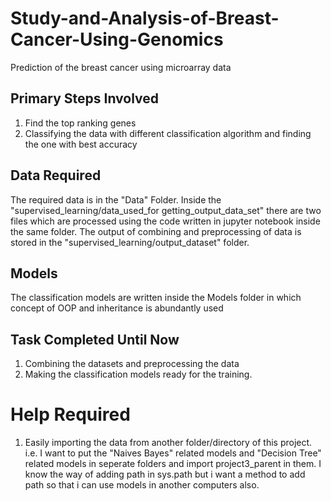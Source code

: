 # Study-and-Analysis-of-Breast-Cancer-Using-Genomics
Prediction of the breast cancer using microarray data
## Primary Steps Involved
1. Find the top ranking genes
2. Classifying the data with different classification algorithm and finding the one with best accuracy
## Data Required
The required data is in the "Data" Folder. Inside the "supervised_learning/data_used_for getting_output_data_set" there are two files 
which are processed using the code written in jupyter notebook inside the same folder. The output of combining and preprocessing 
of data is stored in the "supervised_learning/output_dataset" folder.
## Models
The classification models are written inside the Models folder in which concept of OOP and inheritance is abundantly used
## Task Completed Until Now
1. Combining the datasets and preprocessing the data
2. Making the classification models ready for the training.
# Help Required
1. Easily importing the data from another folder/directory of this project. i.e. I want to put the "Naives Bayes" related models and
"Decision Tree" related models in seperate folders and import project3_parent in them. I know the way of adding path in sys.path but i want a method to add path so that i can use models in another computers also. 

